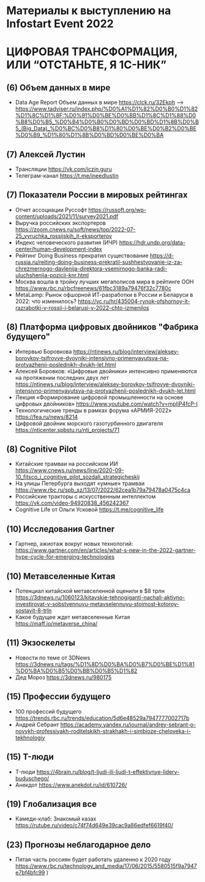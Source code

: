 # Материалы  к выступлению на Infostart Event 2022 
# ЦИФРОВАЯ ТРАНСФОРМАЦИЯ, ИЛИ “ОТСТАНЬТЕ, Я 1С-НИК”

## (6) Объем данных в мире 
* Data Age Report  Объем данных в мире 
 https://clck.ru/32Ekph --> https://www.tadviser.ru/index.php/%D0%A1%D1%82%D0%B0%D1%82%D1%8C%D1%8F:%D0%91%D0%BE%D0%BB%D1%8C%D1%88%D0%B8%D0%B5_%D0%B4%D0%B0%D0%BD%D0%BD%D1%8B%D0%B5_(Big_Data)_%D0%BC%D0%B8%D1%80%D0%BE%D0%B2%D0%BE%D0%B9_%D1%80%D1%8B%D0%BD%D0%BE%D0%BA 

## (7) Алексей Лустин 
* Трансляции https://vk.com/iczin.guru
* Телеграм-канал https://t.me/ineedlustin

## (7) Показатели России в мировых рейтингах 
* Отчет ассоциации Руссофт https://russoft.org/wp-content/uploads/2021/11/survey2021.pdf
* Выручка российских экспортеров https://zoom.cnews.ru/soft/news/top/2022-07-25_vyruchka_rossijskih_it-eksporterov
* Индекс человеческого развития (ИЧР) https://hdr.undp.org/data-center/human-development-index
* Рейтинг Doing Business прекратил существование
https://d-russia.ru/rejting-doing-business-prekratil-sushhestvovanie-iz-za-chrezmernogo-davlenija-direktora-vsemirnogo-banka-radi-uluchshenija-pozicii-knr.html
* Москва вошла в тройку лучших мегаполисов мира в рейтинге ООН https://www.rbc.ru/rbcfreenews/61fbc3189a79476f32c7780c
* MetaLamp: Рынок офшорной ИТ-разработки в России и Беларуси в 2022: что изменилось?
https://vc.ru/hr/435004-rynok-ofshornoy-it-razrabotki-v-rossii-i-belarusi-v-2022-chto-izmenilos


## (8) Платформа цифровых двойников "Фабрика будущего" 
* Интервью Боровкова https://ntinews.ru/blog/interview/aleksey-borovkov-tsifrovye-dvoyniki-intensivno-primenyayutsya-na-protyazhenii-poslednikh-dvukh-let.html
* Алексей Боровков: «Цифровые двойники» интенсивно применяются на протяжении последних двух лет https://ntinews.ru/blog/interview/aleksey-borovkov-tsifrovye-dvoyniki-intensivno-primenyayutsya-na-protyazhenii-poslednikh-dvukh-let.html
* Лекция «Формирование цифровой промышленности на основе цифровых двойников» https://www.youtube.com/watch?v=mpIiP4fcP-I
* Технологические тренды в рамках форума «АРМИЯ-2022» https://fea.ru/news/8214
* Цифровой двойник морского газотурбинного двигателя https://nticenter.spbstu.ru/nti_projects/71

## (8) Cognitive Pilot
* Китайские трамваи на российском ИИ https://www.cnews.ru/news/line/2020-09-10_fitsco_i_cognitive_pilot_sozdali_strategicheskij
* На улицы Петербурга выходят «умные» трамваи https://www.rbc.ru/spb_sz/13/07/2022/62cea1b79a79478a0475c4ca
* Российские тракторы с искусственным интеллектом https://vk.com/video-94920838_456242367
* Cognitive Life от Ольги Усковой https://t.me/cognitive_life

## (10) Исследования Gartner 
* Гартнер, ажиотаж вокруг новых технологий: https://www.gartner.com/en/articles/what-s-new-in-the-2022-gartner-hype-cycle-for-emerging-technologies

## (10) Метавселенные Китая
* Потенциал китайской метавселенной оценили в $8 трлн https://3dnews.ru/1060123/kitayskie-tehnogiganti-nachali-aktivno-investirovat-v-sobstvennuyu-metavselennuyu-stoimost-kotoroy-sostavit-8-trln
* Какое будущее ждет метавселенные Китая https://maff.io/metaverse_china/

## (11) Экзоскелеты
* Новости по теме от 3DNews https://3dnews.ru/tags/%D1%8D%D0%BA%D0%B7%D0%BE%D1%81%D0%BA%D0%B5%D0%BB%D0%B5%D1%82
* Дед Мороз https://3dnews.ru/980175

## (15) Профессии будущего
* 100 профессий будущего https://trends.rbc.ru/trends/education/5d6e48529a7947777002717b
* Андрей Себрант https://academy.yandex.ru/journal/andrey-sebrant-o-novykh-professiyakh-roditelskikh-strakhakh-i-simbioze-cheloveka-i-tekhnologiy

## (15) T-люди
* T-люди https://4brain.ru/blog/t-ljudi-ili-ljudi-t-effektivnye-lidery-buduschego/
* Анекдот https://www.anekdot.ru/id/610726/

## (19) Глобализация все
* Камеди-клаб: Знакомый казах https://rutube.ru/video/c74f74d649e39cac9a86edfef6619f40/

## (23) Прогнозы неблагодарное дело
* Пятая часть россиян будет работать удаленно к 2020 году https://www.rbc.ru/technology_and_media/17/06/2015/5580515f9a7947e7bf4bfc99
)
